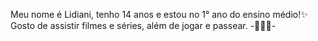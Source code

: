 Meu nome é Lidiani, tenho 14 anos e estou no 1° ano do ensino médio!✨️
Gosto de assistir filmes e séries, além de jogar e passear.
             -🌷💌🩷-
